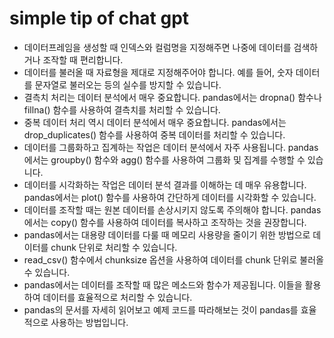 # simple tip of chat gpt
- 데이터프레임을 생성할 때 인덱스와 컬럼명을 지정해주면 나중에 데이터를 검색하거나 조작할 때 편리합니다.
- 데이터를 불러올 때 자료형을 제대로 지정해주어야 합니다. 예를 들어, 숫자 데이터를 문자열로 불러오는 등의 실수를 방지할 수 있습니다.
- 결측치 처리는 데이터 분석에서 매우 중요합니다. pandas에서는 dropna() 함수나 fillna() 함수를 사용하여 결측치를 처리할 수 있습니다.
- 중복 데이터 처리 역시 데이터 분석에서 매우 중요합니다. pandas에서는 drop_duplicates() 함수를 사용하여 중복 데이터를 처리할 수 있습니다.
- 데이터를 그룹화하고 집계하는 작업은 데이터 분석에서 자주 사용됩니다. pandas에서는 groupby() 함수와 agg() 함수를 사용하여 그룹화 및 집계를 수행할 수 있습니다.
- 데이터를 시각화하는 작업은 데이터 분석 결과를 이해하는 데 매우 유용합니다. pandas에서는 plot() 함수를 사용하여 간단하게 데이터를 시각화할 수 있습니다.
- 데이터를 조작할 때는 원본 데이터를 손상시키지 않도록 주의해야 합니다. pandas에서는 copy() 함수를 사용하여 데이터를 복사하고 조작하는 것을 권장합니다.
- pandas에서는 대용량 데이터를 다룰 때 메모리 사용량을 줄이기 위한 방법으로 데이터를 chunk 단위로 처리할 수 있습니다. 
- read_csv() 함수에서 chunksize 옵션을 사용하여 데이터를 chunk 단위로 불러올 수 있습니다.
- pandas에서는 데이터를 조작할 때 많은 메소드와 함수가 제공됩니다. 이들을 활용하여 데이터를 효율적으로 처리할 수 있습니다.
- pandas의 문서를 자세히 읽어보고 예제 코드를 따라해보는 것이 pandas를 효율적으로 사용하는 방법입니다.